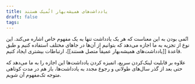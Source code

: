 ```yaml
---
title: یادداشت‌های همیشه‌بهار اتُمیک هستند
draft: false
tags:
---
```

اتُمی بودن به این معناست که هر یک یادداشت تنها به یک مفهوم خاص اشاره می‌کند. این نوع از تجزیه به ما اجازه می‌دهد که بتوانیم از آن‌ها در جاهای مختلف استفاده کنیم و طبق قاعدهٔ‌ [[یادداشت‌های همیشه‌بهار عمیقاً متصل هستند]]، ارتباطات بیشتری ایجاد کنیم.

علاوه بر قابلیت لینک‌کردن سریع، اتمیزه کردن یادداشت‌ها این اجازه را به ما می‌دهد که حتی بعد از گذر سال‌های طولانی و رجوع مجدد به یادداشت‌ها، باز هم در مدت کوتاهی متوجه تک‌مفهوم آن شویم.